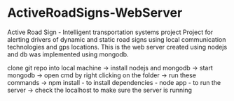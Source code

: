 # ActiveRoadSigns-WebServer
Active Road Sign - Intelligent transportation systems project 
Project for alerting drivers of dynamic and static road signs using local communication technologies and gps locations. This is the web 
server created using nodejs and db was implemented using mongodb.

clone git repo into local machine -> 
install nodejs and mongodb -> 
start mongodb -> 
open cmd by right clicking on the folder -> 
run these commands -> 
    npm install - to install dependencies -
    node app    - to run the server ->
check the localhost to make sure the server is running
